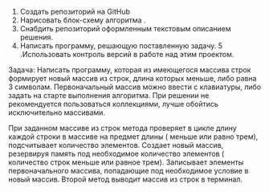 1. Создать репозиторий на GitHub
2. Нарисовать блок-схему алгоритма .
3. Снабдить репозиторий оформленным текстовым описанием решения.
 4. Написать программу, решающую поставленную задачу.
 5 .Использовать контроль версий в работе над этим проектом.


Задача: Написать программу, которая из имеющегося массива строк формирует новый массив из строк, длина которых меньше, либо равна 3 символам. Первоначальный массив можно ввести с клавиатуры, либо задать на старте выполнения алгоритма. При решении не рекомендуется пользоваться коллекциями, лучше обойтись исключительно массивами.


При заданном массиве из строк метода проверяет в цикле длину каждой строки в массиве на предмет длины ( меньше или равно трем), подсчитывает количество элементов. Создает новый массив, резервируя память под необходимое количество элементов ( количество строк меньше или равное трем). Записывает элементы первоначального массива, попадающие под необходимое условие в новый массив. Второй метод  выводит массив из строк в терминал.
